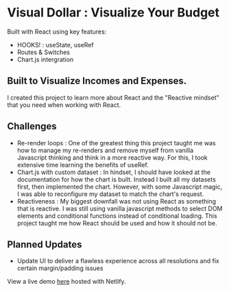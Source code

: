 # Visual Dollar : Visualize Your Budget

Built with React using key features:

- HOOKS! : useState, useRef
- Routes & Switches
- Chart.js intergration

## Built to Visualize Incomes and Expenses.

I created this project to learn more about React and the "Reactive mindset" that you need when working with React.

## Challenges

- Re-render loops : One of the greatest thing this project taught me was how to manage my re-renders and remove myself from vanilla Javascript thinking and think in a more reactive way. For this, I took extensive time learning the benefits of useRef. 
- Chart.js with custom dataset : In hindset, I should have looked at the documentation for how the chart is built. Instead I built all my datasets first, then implemented the chart. However, with some Javascript magic, I was able to reconfigure my dataset to match the chart's request.
- Reactiveness : My biggest downfall was not using React as something that is reactive. I was still using vanilla javascript methods to select DOM elements and conditional functions instead of conditional loading. This project taught me how React should be used and how it should not be.

## Planned Updates

- Update UI to deliver a flawless experience across all resolutions and fix certain margin/padding issues

View a live demo [here](https://www.visualdollar.com/) hosted with Netlify.
